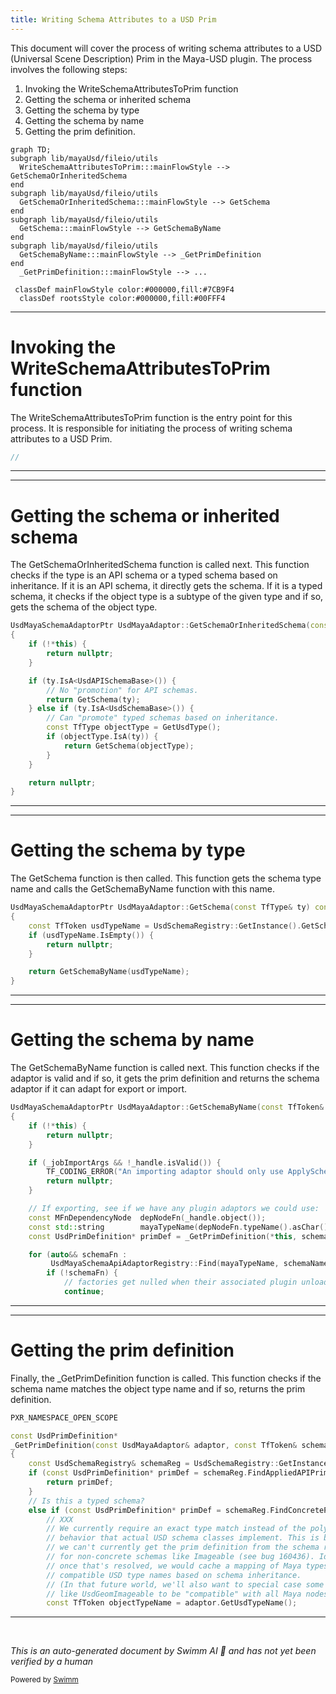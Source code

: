 ```yaml
---
title: Writing Schema Attributes to a USD Prim
---
```


This document will cover the process of writing schema attributes to a USD (Universal Scene Description) Prim in the Maya-USD plugin. The process involves the following steps:

1. Invoking the WriteSchemaAttributesToPrim function
2. Getting the schema or inherited schema
3. Getting the schema by type
4. Getting the schema by name
5. Getting the prim definition.

```mermaid
graph TD;
subgraph lib/mayaUsd/fileio/utils
  WriteSchemaAttributesToPrim:::mainFlowStyle --> GetSchemaOrInheritedSchema
end
subgraph lib/mayaUsd/fileio/utils
  GetSchemaOrInheritedSchema:::mainFlowStyle --> GetSchema
end
subgraph lib/mayaUsd/fileio/utils
  GetSchema:::mainFlowStyle --> GetSchemaByName
end
subgraph lib/mayaUsd/fileio/utils
  GetSchemaByName:::mainFlowStyle --> _GetPrimDefinition
end
  _GetPrimDefinition:::mainFlowStyle --> ...

 classDef mainFlowStyle color:#000000,fill:#7CB9F4
  classDef rootsStyle color:#000000,fill:#00FFF4
```

<SwmSnippet path="/lib/mayaUsd/fileio/utils/writeUtil.cpp" line="1">

---

# Invoking the WriteSchemaAttributesToPrim function

The WriteSchemaAttributesToPrim function is the entry point for this process. It is responsible for initiating the process of writing schema attributes to a USD Prim.

```c++
//
```

---

</SwmSnippet>

<SwmSnippet path="/lib/mayaUsd/fileio/utils/adaptor.cpp" line="294">

---

# Getting the schema or inherited schema

The GetSchemaOrInheritedSchema function is called next. This function checks if the type is an API schema or a typed schema based on inheritance. If it is an API schema, it directly gets the schema. If it is a typed schema, it checks if the object type is a subtype of the given type and if so, gets the schema of the object type.

```c++
UsdMayaSchemaAdaptorPtr UsdMayaAdaptor::GetSchemaOrInheritedSchema(const TfType& ty) const
{
    if (!*this) {
        return nullptr;
    }

    if (ty.IsA<UsdAPISchemaBase>()) {
        // No "promotion" for API schemas.
        return GetSchema(ty);
    } else if (ty.IsA<UsdSchemaBase>()) {
        // Can "promote" typed schemas based on inheritance.
        const TfType objectType = GetUsdType();
        if (objectType.IsA(ty)) {
            return GetSchema(objectType);
        }
    }

    return nullptr;
}
```

---

</SwmSnippet>

<SwmSnippet path="/lib/mayaUsd/fileio/utils/adaptor.cpp" line="232">

---

# Getting the schema by type

The GetSchema function is then called. This function gets the schema type name and calls the GetSchemaByName function with this name.

```c++
UsdMayaSchemaAdaptorPtr UsdMayaAdaptor::GetSchema(const TfType& ty) const
{
    const TfToken usdTypeName = UsdSchemaRegistry::GetInstance().GetSchemaTypeName(ty);
    if (usdTypeName.IsEmpty()) {
        return nullptr;
    }

    return GetSchemaByName(usdTypeName);
}
```

---

</SwmSnippet>

<SwmSnippet path="/lib/mayaUsd/fileio/utils/adaptor.cpp" line="242">

---

# Getting the schema by name

The GetSchemaByName function is called next. This function checks if the adaptor is valid and if so, it gets the prim definition and returns the schema adaptor if it can adapt for export or import.

```c++
UsdMayaSchemaAdaptorPtr UsdMayaAdaptor::GetSchemaByName(const TfToken& schemaName) const
{
    if (!*this) {
        return nullptr;
    }

    if (_jobImportArgs && !_handle.isValid()) {
        TF_CODING_ERROR("An importing adaptor should only use ApplySchema.");
        return nullptr;
    }

    // If exporting, see if we have any plugin adaptors we could use:
    const MFnDependencyNode  depNodeFn(_handle.object());
    const std::string        mayaTypeName(depNodeFn.typeName().asChar());
    const UsdPrimDefinition* primDef = _GetPrimDefinition(*this, schemaName);

    for (auto&& schemaFn :
         UsdMayaSchemaApiAdaptorRegistry::Find(mayaTypeName, schemaName.GetString())) {
        if (!schemaFn) {
            // factories get nulled when their associated plugin unloads.
            continue;
```

---

</SwmSnippet>

<SwmSnippet path="/lib/mayaUsd/fileio/utils/adaptor.cpp" line="38">

---

# Getting the prim definition

Finally, the \_GetPrimDefinition function is called. This function checks if the schema name matches the object type name and if so, returns the prim definition.

```c++
PXR_NAMESPACE_OPEN_SCOPE

const UsdPrimDefinition*
_GetPrimDefinition(const UsdMayaAdaptor& adaptor, const TfToken& schemaName)
{
    const UsdSchemaRegistry& schemaReg = UsdSchemaRegistry::GetInstance();
    if (const UsdPrimDefinition* primDef = schemaReg.FindAppliedAPIPrimDefinition(schemaName)) {
        return primDef;
    }
    // Is this a typed schema?
    else if (const UsdPrimDefinition* primDef = schemaReg.FindConcretePrimDefinition(schemaName)) {
        // XXX
        // We currently require an exact type match instead of the polymorphic
        // behavior that actual USD schema classes implement. This is because
        // we can't currently get the prim definition from the schema registry
        // for non-concrete schemas like Imageable (see bug 160436). Ideally,
        // once that's resolved, we would cache a mapping of Maya types to all
        // compatible USD type names based on schema inheritance.
        // (In that future world, we'll also want to special case some schemas
        // like UsdGeomImageable to be "compatible" with all Maya nodes.)
        const TfToken objectTypeName = adaptor.GetUsdTypeName();
```

---

</SwmSnippet>

&nbsp;

_This is an auto-generated document by Swimm AI 🌊 and has not yet been verified by a human_

<SwmMeta version="3.0.0" repo-id="Z2l0aHViJTNBJTNBbWF5YS11c2QlM0ElM0FnaWxhZG5hdm90" repo-name="maya-usd"><sup>Powered by [Swimm](/)</sup></SwmMeta>
